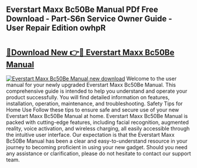 ## Everstart Maxx Bc50Be Manual PDf Free Download - Part-S6n Service Owner Guide - User Repair Edition owhpR

# <h2><a href="http://bc43860.oget.top/?id=Everstart+Maxx+Bc50Be+Manual">🔗Download New 👉🔴 Everstart Maxx Bc50Be Manual</a></h2>

[![Everstart Maxx Bc50Be Manual new download](https://i.imgur.com/5g1atiW.png)](http://bc43860.oget.top/?id=Everstart+Maxx+Bc50Be+Manual)
Welcome to the user manual for your newly upgraded Everstart Maxx Bc50Be Manual. This comprehensive guide is intended to help you understand and operate your product successfully. You will find detailed information on features, installation, operation, maintenance, and troubleshooting. Safety Tips for Home Use Follow these tips to ensure safe and secure use of your new Everstart Maxx Bc50Be Manual at home. Everstart Maxx Bc50Be Manual is packed with cutting-edge features, including facial recognition, augmented reality, voice activation, and wireless charging, all easily accessible through the intuitive user interface. Our expectation is that the Everstart Maxx Bc50Be Manual has been a clear and easy-to-understand resource in your journey to becoming proficient in using your new gadget. Should you need any assistance or clarification, please do not hesitate to contact our support team.

